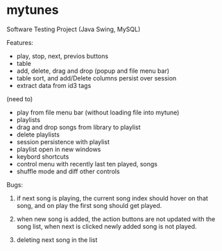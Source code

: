 # mytunes
Software Testing Project (Java Swing, MySQL)

Features:
- play, stop, next, previos buttons
- table
- add, delete, drag and drop (popup and file menu bar)
- table sort, and add/Delete columns persist over session
- extract data from id3 tags

(need to)
- play from file menu bar (without loading file into mytune)
- playlists
- drag and drop songs from library to playlist
- delete playlists
- session persistence with playlist
- playlist open in new windows
- keybord shortcuts
- control menu with recently last ten played, songs
- shuffle mode and diff other controls

Bugs:
1) if next song is playing, the current song index should hover on that song, and on play the first song should get played.

2) when new song is added, the action buttons are not updated with the song list, when next is clicked newly added song is not played.

3) deleting next song in the list
